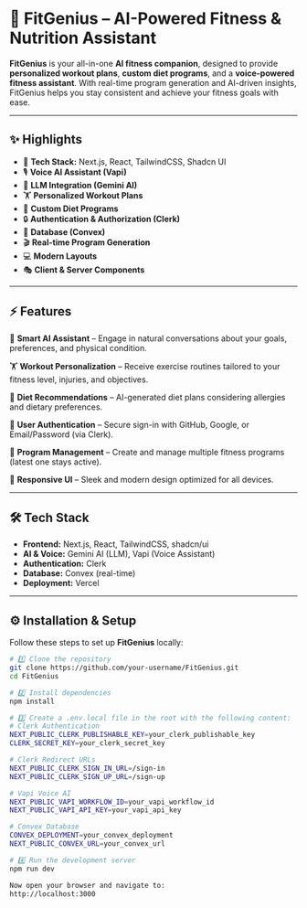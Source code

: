 # 💪 FitGenius – AI-Powered Fitness & Nutrition Assistant

**FitGenius** is your all-in-one **AI fitness companion**, designed to provide **personalized workout plans**, **custom diet programs**, and a **voice-powered fitness assistant**. With real-time program generation and AI-driven insights, FitGenius helps you stay consistent and achieve your fitness goals with ease.  

---

## ✨ Highlights

- 🚀 **Tech Stack:** Next.js, React, TailwindCSS, Shadcn UI  
- 🎙️ **Voice AI Assistant (Vapi)**  
- 🧠 **LLM Integration (Gemini AI)**  
- 🏋️ **Personalized Workout Plans**  
- 🥗 **Custom Diet Programs**  
- 🔒 **Authentication & Authorization (Clerk)**  
- 💾 **Database (Convex)**  
- 🎬 **Real-time Program Generation**  
- 💻 **Modern Layouts**  
- 🎭 **Client & Server Components**  

---

## ⚡ Features

🤖 **Smart AI Assistant** – Engage in natural conversations about your goals, preferences, and physical condition.  

🏋️ **Workout Personalization** – Receive exercise routines tailored to your fitness level, injuries, and objectives.  

🥗 **Diet Recommendations** – AI-generated diet plans considering allergies and dietary preferences.  

🔐 **User Authentication** – Secure sign-in with GitHub, Google, or Email/Password (via Clerk).  

📂 **Program Management** – Create and manage multiple fitness programs (latest one stays active).  

📱 **Responsive UI** – Sleek and modern design optimized for all devices.  

---

## 🛠 Tech Stack

- **Frontend:** Next.js, React, TailwindCSS, shadcn/ui  
- **AI & Voice:** Gemini AI (LLM), Vapi (Voice Assistant)  
- **Authentication:** Clerk  
- **Database:** Convex (real-time)  
- **Deployment:** Vercel  

---

## ⚙️ Installation & Setup

Follow these steps to set up **FitGenius** locally:

```bash
# 1️⃣ Clone the repository
git clone https://github.com/your-username/FitGenius.git
cd FitGenius

# 2️⃣ Install dependencies
npm install

# 3️⃣ Create a .env.local file in the root with the following content:
# Clerk Authentication
NEXT_PUBLIC_CLERK_PUBLISHABLE_KEY=your_clerk_publishable_key
CLERK_SECRET_KEY=your_clerk_secret_key

# Clerk Redirect URLs
NEXT_PUBLIC_CLERK_SIGN_IN_URL=/sign-in
NEXT_PUBLIC_CLERK_SIGN_UP_URL=/sign-up

# Vapi Voice AI
NEXT_PUBLIC_VAPI_WORKFLOW_ID=your_vapi_workflow_id
NEXT_PUBLIC_VAPI_API_KEY=your_vapi_api_key

# Convex Database
CONVEX_DEPLOYMENT=your_convex_deployment
NEXT_PUBLIC_CONVEX_URL=your_convex_url

# 4️⃣ Run the development server
npm run dev

Now open your browser and navigate to:
http://localhost:3000
